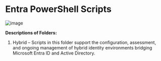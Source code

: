 # Entra PowerShell Scripts
![image](https://github.com/user-attachments/assets/fa66e9ac-27d3-4c20-9e92-25aad03e7919)

**Descriptions of Folders:**
1. Hybrid – Scripts in this folder support the configuration, assessment, and ongoing management of hybrid identity environments bridging Microsoft Entra ID and Active Directory.
